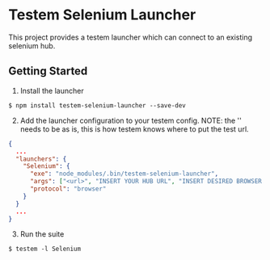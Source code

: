 # Testem Selenium Launcher

This project provides a testem launcher which can connect to an existing selenium hub.

## Getting Started

1. Install the launcher

```
$ npm install testem-selenium-launcher --save-dev
```

2. Add the launcher configuration to your testem config. NOTE: the '<url>' needs to be as is, this is how testem knows where to put the test url.

```json
{
  ...
  "launchers": {
    "Selenium": {
      "exe": "node_modules/.bin/testem-selenium-launcher",
      "args": ["<url>", "INSERT YOUR HUB URL", "INSERT DESIRED BROWSER (chrome|firefox|etc)"],
      "protocol": "browser"
    }
  }
  ...
}
```

3. Run the suite 
```
$ testem -l Selenium
```

